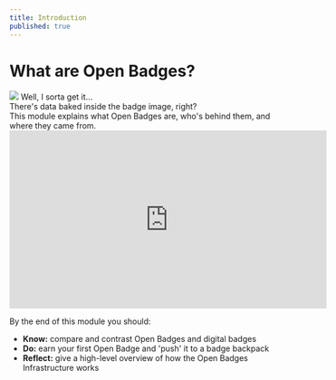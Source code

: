 ```yaml
---
title: Introduction
published: true
---
```


# What are Open Badges?
<div class="bubble" style="text-align:left;">
	<img class="person" src="{{ site.baseurl }}/img/edu-person.png">
	Well, I sorta get it... <br>There's data baked inside the badge image, right?
</div>
This module explains what Open Badges are, who's behind them, and where they came from. 

<iframe width="560" height="315" src="https://www.youtube-nocookie.com/embed/AkSvzkGX0w8?rel=0&amp;showinfo=0" frameborder="0" allowfullscreen></iframe>

<!-- <img src="{{ site.baseurl }}/img/visual-thinkery/bluffers-guide.png" alt="A Bluffer's Guide to Open Badges"> -->

By the end of this module you should:

* **Know:** compare and contrast Open Badges and digital badges
* **Do:** earn your first Open Badge and 'push' it to a badge backpack
* **Reflect:** give a high-level overview of how the Open Badges Infrastructure works


